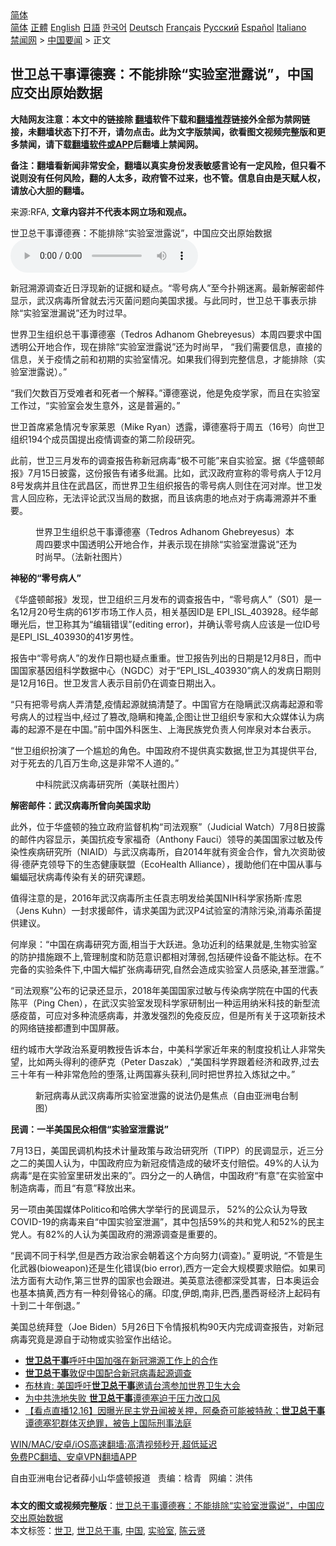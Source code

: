 <!-- 面包屑导航 --> <div class="breadcrumb"><!-- GTranslate: https://gtranslate.io/ -->  <div class="switcher notranslate">  <div class="selected">  <a href="#" onclick="return false;"> 简体</a>  </div>  <div class="option">  <a href="https://www.bannedbook.org" onclick="doGTranslate('zh-CN|zh-CN');jQuery('div.switcher div.selected a').html(jQuery(this).html());return false;" title="简体中文" class="nturl selected"> 简体</a>  <a href="https://www.bannedbook.org/zh-tw/" onclick="doGTranslate('zh-CN|zh-TW');jQuery('div.switcher div.selected a').html(jQuery(this).html());return false;" title="繁體中文" class="nturl"> 正體</a>  <a href="https://www.bannedbook.org/en/" onclick="doGTranslate('zh-CN|en');jQuery('div.switcher div.selected a').html(jQuery(this).html());return false;" title="English" class="nturl"> English</a>  <a href="https://www.bannedbook.org/ja/" onclick="doGTranslate('zh-CN|ja');jQuery('div.switcher div.selected a').html(jQuery(this).html());return false;" title="日本語" class="nturl"> 日語</a>  <a href="https://www.bannedbook.org/ko/" onclick="doGTranslate('zh-CN|ko');jQuery('div.switcher div.selected a').html(jQuery(this).html());return false;" title="한국어" class="nturl"> 한국어</a>  <a href="https://www.bannedbook.org/de/" onclick="doGTranslate('zh-CN|de');jQuery('div.switcher div.selected a').html(jQuery(this).html());return false;" title="Deutsch" class="nturl"> Deutsch</a>  <a href="https://www.bannedbook.org/fr/" onclick="doGTranslate('zh-CN|fr');jQuery('div.switcher div.selected a').html(jQuery(this).html());return false;" title="Français" class="nturl"> Français</a>  <a href="https://www.bannedbook.org/ru/" onclick="doGTranslate('zh-CN|ru');jQuery('div.switcher div.selected a').html(jQuery(this).html());return false;" title="Русский" class="nturl"> Русский</a>  <a href="https://www.bannedbook.org/es/" onclick="doGTranslate('zh-CN|es');jQuery('div.switcher div.selected a').html(jQuery(this).html());return false;" title="Español" class="nturl"> Español</a>  <a href="https://www.bannedbook.org/it/" onclick="doGTranslate('zh-CN|it');jQuery('div.switcher div.selected a').html(jQuery(this).html());return false;" title="Italiano" class="nturl"> Italiano</a>  </div>  </div>      <div class='breadcrumb-sub'><!-- Breadcrumb NavXT 6.3.0 --> <a href="https://www.bannedbook.org/" class="home">禁闻网</a> &gt; <a href="https://www.bannedbook.org/bnews/headline/" class="category">中国要闻</a> &gt; 正文</div></div><h2>世卫总干事谭德赛：不能排除“实验室泄露说”，中国应交出原始数据</h2> <p class="notice"><b>大陆网友注意：本文中的链接除 <a href="https://github.com/bannedbook/fanqiang" >翻墙</a>软件下载和<a href="https://github.com/killgcd/justmysocks/blob/master/README.md">翻墙推荐</a>链接外全部为禁网链接，未翻墙状态下打不开，请勿点击。此为文字版禁闻，欲看图文视频完整版和更多禁闻，请下载<a href="https://github.com/bannedbook/fanqiang">翻墙软件或APP</a>后翻墙上禁闻网。</p><p>备注：翻墙看新闻非常安全，翻墙以真实身份发表敏感言论有一定风险，但只看不说则没有任何风险，翻的人太多，政府管不过来，也不管。信息自由是天赋人权，请放心大胆的翻墙。</b></p>  <div class="entry"> <p>来源:RFA, <strong>文章内容并不代表本网立场和观点。</strong></p> <p>&#19990;&#21355;&#24635;&#24178;&#20107;&#35885;&#24503;&#36187;&#65306;&#19981;&#33021;&#25490;&#38500;&#8220;&#23454;&#39564;&#23460;&#27844;&#38706;&#35828;&#8221;&#65292;&#20013;&#22269;&#24212;&#20132;&#20986;&#21407;&#22987;&#25968;&#25454;             <audio controls="controls" preload="metadata" src="https://www.rfa.org/mandarin/yataibaodao/huanjing/xx-07152021101204.html/@@stream" type="audio/mpeg"></audio></p> <p>&#26032;&#20896;&#28335;&#28304;&#35843;&#26597;&#36817;&#26085;&#28014;&#29616;&#26032;&#30340;&#35777;&#25454;&#21644;&#30097;&#28857;&#12290;&#8220;&#38646;&#21495;&#30149;&#20154;&#8221;&#33267;&#20170;&#25169;&#26388;&#36855;&#31163;&#12290;&#26368;&#26032;&#35299;&#23494;&#37038;&#20214;&#26174;&#31034;&#65292;&#27494;&#27721;&#30149;&#27602;&#25152;&#26366;&#23601;&#21435;&#27745;&#28781;&#33740;&#38382;&#39064;&#21521;&#32654;&#22269;&#27714;&#25588;&#12290;&#19982;&#27492;&#21516;&#26102;&#65292;&#19990;&#21355;&#24635;&#24178;&#20107;&#34920;&#31034;&#25490;&#38500;&#8220;&#23454;&#39564;&#23460;&#27844;&#28431;&#35828;&#8221;&#36824;&#20026;&#26102;&#36807;&#26089;&#12290;</p> <p>&#19990;&#30028;&#21355;&#29983;&#32452;&#32455;&#24635;&#24178;&#20107;&#35885;&#24503;&#22622;&#65288;Tedros Adhanom Ghebreyesus&#65289;&#26412;&#21608;&#22235;&#35201;&#27714;&#20013;&#22269;&#36879;&#26126;&#20844;&#24320;&#22320;&#21512;&#20316;&#65292;&#29616;&#22312;&#25490;&#38500;&#8220;&#23454;&#39564;&#23460;&#27844;&#38706;&#35828;&#8221;&#36824;&#20026;&#26102;&#23578;&#26089;&#65292; &#8220;&#25105;&#20204;&#38656;&#35201;&#20449;&#24687;&#65292;&#30452;&#25509;&#30340;&#20449;&#24687;&#65292;&#20851;&#20110;&#30123;&#24773;&#20043;&#21069;&#21644;&#21021;&#26399;&#30340;&#23454;&#39564;&#23460;&#24773;&#20917;&#12290;&#22914;&#26524;&#25105;&#20204;&#24471;&#21040;&#23436;&#25972;&#20449;&#24687;&#65292;&#25165;&#33021;&#25490;&#38500;&#65288;&#23454;&#39564;&#23460;&#27844;&#38706;&#35828;&#65289;&#12290;&#8221;</p> <p>&#8220;&#25105;&#20204;&#27424;&#25968;&#30334;&#19975;&#21463;&#38590;&#32773;&#21644;&#27515;&#32773;&#19968;&#20010;&#35299;&#37322;&#12290;&#8221;&#35885;&#24503;&#22622;&#35828;&#65292;&#20182;&#26159;&#20813;&#30123;&#23398;&#23478;&#65292;&#32780;&#19988;&#22312;&#23454;&#39564;&#23460;&#24037;&#20316;&#36807;&#65292;&#8220;&#23454;&#39564;&#23460;&#20250;&#21457;&#29983;&#24847;&#22806;&#65292;&#36825;&#26159;&#26222;&#36941;&#30340;&#12290;&#8221;</p> <p>&#19990;&#21355;&#39318;&#24109;&#32039;&#24613;&#24773;&#20917;&#19987;&#23478;&#33713;&#24681;&#65288;Mike Ryan&#65289;&#36879;&#38706;&#65292;&#35885;&#24503;&#22622;&#23558;&#20110;&#21608;&#20116;&#65288;16&#21495;&#65289;&#21521;&#19990;&#21355;&#32452;&#32455;194&#20010;&#25104;&#21592;&#22269;&#25552;&#20986;&#30123;&#24773;&#35843;&#26597;&#30340;&#31532;&#20108;&#38454;&#27573;&#30740;&#31350;&#12290;</p> <p>&#27492;&#21069;&#65292;&#19990;&#21355;&#19977;&#26376;&#21457;&#24067;&#30340;&#35843;&#26597;&#25253;&#21578;&#31216;&#26032;&#20896;&#30149;&#27602;&#8220;&#26497;&#19981;&#21487;&#33021;&#8221;&#26469;&#33258;&#23454;&#39564;&#23460;&#12290;&#25454;&#12298;&#21326;&#30427;&#39039;&#37038;&#25253;&#12299;7&#26376;15&#26085;&#25259;&#38706;&#65292;&#36825;&#20221;&#25253;&#21578;&#26377;&#35832;&#22810;&#32432;&#28431;&#12290;&#27604;&#22914;&#65292;&#27494;&#27721;&#25919;&#24220;&#23459;&#31216;&#30340;&#38646;&#21495;&#30149;&#20154;&#20110;12&#26376;8&#21495;&#21457;&#30149;&#24182;&#19988;&#20303;&#22312;&#27494;&#26124;&#21306;&#65292;&#32780;&#19990;&#30028;&#21355;&#29983;&#32452;&#32455;&#25253;&#21578;&#30340;&#38646;&#21495;&#30149;&#20154;&#21017;&#20303;&#22312;&#27827;&#23545;&#23736;&#12290;&#19990;&#21355;&#21457;&#35328;&#20154;&#22238;&#24212;&#31216;&#65292;&#26080;&#27861;&#35780;&#35770;&#27494;&#27721;&#24403;&#23616;&#30340;&#25968;&#25454;&#65292;&#32780;&#19988;&#35813;&#30149;&#24739;&#30340;&#22320;&#28857;&#23545;&#20110;&#30149;&#27602;&#28335;&#28304;&#24182;&#19981;&#37325;&#35201;&#12290;</p>  <p><figure> <figcaption>&#19990;&#30028;&#21355;&#29983;&#32452;&#32455;&#24635;&#24178;&#20107;&#35885;&#24503;&#22622;&#65288;Tedros Adhanom Ghebreyesus&#65289;&#26412;&#21608;&#22235;&#35201;&#27714;&#20013;&#22269;&#36879;&#26126;&#20844;&#24320;&#22320;&#21512;&#20316;&#65292;&#24182;&#34920;&#31034;&#29616;&#22312;&#25490;&#38500;&#8220;&#23454;&#39564;&#23460;&#27844;&#38706;&#35828;&#8221;&#36824;&#20026;&#26102;&#23578;&#26089;&#12290;&#65288;&#27861;&#26032;&#31038;&#22270;&#29255;&#65289;</figcaption></figure> </p> <p><strong>&#31070;&#31192;&#30340;&#8220;&#38646;&#21495;&#30149;&#20154;&#8221;</strong></p> <p>&#12298;&#21326;&#30427;&#39039;&#37038;&#25253;&#12299;&#21457;&#29616;&#65292;&#19990;&#21355;&#32452;&#32455;&#19977;&#26376;&#21457;&#24067;&#30340;&#35843;&#26597;&#25253;&#21578;&#20013;&#65292;&#8220;&#38646;&#21495;&#30149;&#20154;&#8221;&#65288;S01&#65289;&#26159;&#19968;&#21517;12&#26376;20&#21495;&#29983;&#30149;&#30340;61&#23681;&#24066;&#22330;&#24037;&#20316;&#20154;&#21592;&#65292;&#30456;&#20851;&#22522;&#22240;ID&#26159;&#160;EPI_ISL_403928&#12290;&#32463;&#21326;&#37038;&#26333;&#20809;&#21518;&#65292;&#19990;&#21355;&#31216;&#20854;&#20026;&#8220;&#32534;&#36753;&#38169;&#35823;&#8221;(editing error)&#65292;&#24182;&#30830;&#35748;&#38646;&#21495;&#30149;&#20154;&#24212;&#35813;&#26159;&#19968;&#20301;ID&#21495;&#26159;EPI_ISL_403930&#30340;41&#23681;&#30007;&#24615;&#12290;</p> <p>&#25253;&#21578;&#20013;&#8220;&#38646;&#21495;&#30149;&#20154;&#8221;&#30340;&#21457;&#20316;&#26085;&#26399;&#20063;&#30097;&#28857;&#37325;&#37325;&#12290;&#19990;&#21355;&#25253;&#21578;&#21015;&#20986;&#30340;&#26085;&#26399;&#26159;12&#26376;8&#26085;&#65292;&#32780;&#20013;&#22269;&#22269;&#23478;&#22522;&#22240;&#32452;&#31185;&#23398;&#25968;&#25454;&#20013;&#24515;&#65288;NGDC&#65289;&#23545;&#20110;&#8220;EPI_ISL_403930&#8221;&#30149;&#20154;&#30340;&#21457;&#30149;&#26085;&#26399;&#21017;&#26159;12&#26376;16&#26085;&#12290;&#19990;&#21355;&#21457;&#35328;&#20154;&#34920;&#31034;&#30446;&#21069;&#20173;&#22312;&#35843;&#26597;&#26085;&#26399;&#20986;&#20837;&#12290;</p> <p>&#8220;&#21482;&#26377;&#25226;&#38646;&#21495;&#30149;&#20154;&#24324;&#28165;&#26970;,&#30123;&#24773;&#36215;&#28304;&#23601;&#25630;&#28165;&#26970;&#20102;&#12290;&#20013;&#22269;&#23448;&#26041;&#22312;&#38544;&#30610;&#27494;&#27721;&#30149;&#27602;&#36215;&#28304;&#21644;&#38646;&#21495;&#30149;&#20154;&#30340;&#36807;&#31243;&#24403;&#20013;,&#32463;&#36807;&#20102;&#31713;&#25913;,&#38544;&#30610;&#21644;&#25513;&#30422;,&#20225;&#22270;&#35753;&#19990;&#21355;&#32452;&#32455;&#19987;&#23478;&#21644;&#22823;&#20247;&#23186;&#20307;&#35748;&#20026;&#30149;&#27602;&#30340;&#36215;&#28304;&#19981;&#26159;&#22312;&#20013;&#22269;&#12290;&#8221;&#21069;&#20013;&#22269;&#22806;&#31185;&#21307;&#29983;&#12289;&#19978;&#28023;&#27665;&#26063;&#20826;&#36127;&#36131;&#20154;&#20309;&#23736;&#27849;&#23545;&#26412;&#21488;&#34920;&#31034;&#12290;</p> <p>&#8220;&#19990;&#21355;&#32452;&#32455;&#25198;&#28436;&#20102;&#19968;&#20010;&#23604;&#23596;&#30340;&#35282;&#33394;&#12290;&#20013;&#22269;&#25919;&#24220;&#19981;&#25552;&#20379;&#30495;&#23454;&#25968;&#25454;,&#19990;&#21355;&#20026;&#20854;&#25552;&#20379;&#24179;&#21488;,&#23545;&#20110;&#27515;&#21435;&#30340;&#20960;&#30334;&#19975;&#29983;&#21629;,&#36825;&#26159;&#38750;&#24120;&#19981;&#20154;&#36947;&#30340;&#12290;&#8221;</p> <p><figure> <figcaption>&#20013;&#31185;&#38498;&#27494;&#27721;&#30149;&#27602;&#30740;&#31350;&#25152;&#65288;&#32654;&#32852;&#31038;&#22270;&#29255;&#65289;</figcaption></figure> </p>  <p><strong>&#35299;&#23494;&#37038;&#20214;&#65306;&#27494;&#27721;&#30149;&#27602;&#25152;&#26366;&#21521;&#32654;&#22269;&#27714;&#21161;</strong></p> <p>&#27492;&#22806;&#65292;&#20301;&#20110;&#21326;&#30427;&#39039;&#30340;&#29420;&#31435;&#25919;&#24220;&#30417;&#30563;&#26426;&#26500;&#8220;&#21496;&#27861;&#35266;&#23519;&#8221;&#65288;Judicial Watch&#65289;7&#26376;8&#26085;&#25259;&#38706;&#30340;&#37038;&#20214;&#20869;&#23481;&#26174;&#31034;&#65292;&#32654;&#22269;&#25239;&#30123;&#19987;&#23478;&#31119;&#22855;&#65288;Anthony Fauci&#65289;&#39046;&#23548;&#30340;&#32654;&#22269;&#22269;&#23478;&#36807;&#25935;&#21450;&#20256;&#26579;&#24615;&#30142;&#30149;&#30740;&#31350;&#25152;&#65288;NIAID&#65289;&#19982;&#27494;&#27721;&#30149;&#27602;&#25152;&#65292;&#33258;2014&#24180;&#23601;&#26377;&#36164;&#37329;&#21512;&#20316;&#65292;&#26366;&#20061;&#27425;&#36164;&#21161;&#24444;&#24471;&#183;&#24503;&#33832;&#20811;&#39046;&#23548;&#19979;&#30340;&#29983;&#24577;&#20581;&#24247;&#32852;&#30431;&#65288;EcoHealth Alliance&#65289;&#65292;&#25588;&#21161;&#20182;&#20204;&#22312;&#20013;&#22269;&#20174;&#20107;&#19982;&#34649;&#34656;&#20896;&#29366;&#30149;&#27602;&#20256;&#26579;&#26377;&#20851;&#30340;&#30740;&#31350;&#35838;&#39064;&#12290;</p> <p>&#20540;&#24471;&#27880;&#24847;&#30340;&#26159;&#65292;2016&#24180;&#27494;&#27721;&#30149;&#27602;&#25152;&#20027;&#20219;&#34945;&#24535;&#26126;&#21457;&#32473;&#32654;&#22269;NIH&#31185;&#23398;&#23478;&#25196;&#26031;&#183;&#24211;&#24681;&#65288;Jens Kuhn&#65289;&#19968;&#23553;&#27714;&#25588;&#37038;&#20214;&#65292;&#35831;&#27714;&#32654;&#22269;&#20026;&#27494;&#27721;P4&#35797;&#39564;&#23460;&#30340;&#28165;&#38500;&#27745;&#26579;,&#28040;&#27602;&#26432;&#33740;&#25552;&#20379;&#24314;&#35758;&#12290;</p> <p>&#20309;&#23736;&#27849;&#65306;&#8220;&#20013;&#22269;&#22312;&#30149;&#27602;&#30740;&#31350;&#26041;&#38754;,&#30456;&#24403;&#20110;&#22823;&#36291;&#36827;&#12290;&#24613;&#21151;&#36817;&#21033;&#30340;&#32467;&#26524;&#23601;&#26159;,&#29983;&#29289;&#23454;&#39564;&#23460;&#30340;&#38450;&#25252;&#25514;&#26045;&#36319;&#19981;&#19978;,&#31649;&#29702;&#21046;&#24230;&#21644;&#38450;&#33539;&#24847;&#35782;&#37117;&#30456;&#23545;&#34180;&#24369;,&#21253;&#25324;&#30828;&#20214;&#35774;&#22791;&#19981;&#33021;&#36798;&#26631;&#12290;&#22312;&#19981;&#23436;&#22791;&#30340;&#23454;&#39564;&#26465;&#20214;&#19979;,&#20013;&#22269;&#22823;&#24133;&#25193;&#24352;&#30149;&#27602;&#30740;&#31350;,&#33258;&#28982;&#20250;&#36896;&#25104;&#23454;&#39564;&#23460;&#20154;&#21592;&#24863;&#26579;,&#29978;&#33267;&#27844;&#38706;&#12290;&#8221;</p> <p>&#8220;&#21496;&#27861;&#35266;&#23519;&#8221;&#20844;&#24067;&#30340;&#35760;&#24405;&#36824;&#26174;&#31034;&#65292;2018&#24180;&#32654;&#22269;&#22269;&#23478;&#36807;&#25935;&#19982;&#20256;&#26579;&#30149;&#23398;&#38498;&#22312;&#20013;&#22269;&#30340;&#20195;&#34920;&#38472;&#24179;&#65288;Ping Chen&#65289;&#65292;&#22312;&#27494;&#27721;&#23454;&#39564;&#23460;&#21457;&#29616;&#31185;&#23398;&#23478;&#30740;&#21046;&#20986;&#19968;&#31181;&#36816;&#29992;&#32435;&#31859;&#31185;&#25216;&#30340;&#26032;&#22411;&#27969;&#24863;&#30123;&#33495;&#65292;&#21487;&#24212;&#23545;&#22810;&#31181;&#27969;&#24863;&#30149;&#27602;&#65292;&#24182;&#28608;&#21457;&#24378;&#28872;&#30340;&#20813;&#30123;&#21453;&#24212;&#65292;&#20294;&#26159;&#25152;&#26377;&#20851;&#20110;&#36825;&#39033;&#26032;&#25216;&#26415;&#30340;&#32593;&#32476;&#38142;&#25509;&#37117;&#36973;&#21040;&#20013;&#22269;&#23631;&#34109;&#12290;</p> <p>&#32445;&#32422;&#22478;&#24066;&#22823;&#23398;&#25919;&#27835;&#31995;&#22799;&#26126;&#25945;&#25480;&#21578;&#35785;&#26412;&#21488;&#65292;&#20013;&#32654;&#31185;&#23398;&#23478;&#36817;&#24180;&#26469;&#30340;&#21046;&#24230;&#25237;&#26426;&#35753;&#20154;&#38750;&#24120;&#22833;&#26395;&#65292;&#27604;&#22914;&#20004;&#22836;&#24471;&#21033;&#30340;&#24503;&#33832;&#20811;&#65288;Peter Daszak&#65289;,&#8220;&#32654;&#22269;&#31185;&#23398;&#30028;&#36319;&#30528;&#32463;&#27982;&#21644;&#25919;&#30028;,&#36807;&#21435;&#19977;&#21313;&#24180;&#26377;&#19968;&#31181;&#38750;&#24120;&#21361;&#38505;&#30340;&#22549;&#33853;,&#35753;&#20004;&#22269;&#23521;&#22836;&#33719;&#21033;,&#21516;&#26102;&#25226;&#19990;&#30028;&#25289;&#20837;&#28860;&#29425;&#20043;&#20013;&#12290;&#8221;</p> <p><figure> <figcaption>&#26032;&#20896;&#30149;&#27602;&#20174;&#27494;&#27721;&#30149;&#27602;&#25152;&#23454;&#39564;&#23460;&#27844;&#38706;&#30340;&#35828;&#27861;&#20173;&#26159;&#28966;&#28857;&#65288;&#33258;&#30001;&#20122;&#27954;&#30005;&#21488;&#21046;&#22270;&#65289;</figcaption></figure> </p>  <p><strong>&#27665;&#35843;&#65306;&#19968;&#21322;&#32654;&#22269;&#27665;&#20247;&#30456;&#20449;&#8220;&#23454;&#39564;&#23460;&#27844;&#38706;&#35828;&#8221;</strong></p> <p>7&#26376;13&#26085;&#65292;&#32654;&#22269;&#27665;&#35843;&#26426;&#26500;&#25216;&#26415;&#35745;&#37327;&#25919;&#31574;&#19982;&#25919;&#27835;&#30740;&#31350;&#25152;&#65288;TIPP&#65289;&#30340;&#27665;&#35843;&#26174;&#31034;&#65292;&#36817;&#19977;&#20998;&#20043;&#20108;&#30340;&#32654;&#22269;&#20154;&#35748;&#20026;&#65292;&#20013;&#22269;&#25919;&#24220;&#24212;&#20026;&#26032;&#20896;&#30123;&#24773;&#36896;&#25104;&#30340;&#30772;&#22351;&#25903;&#20184;&#36180;&#20607;&#12290;49%&#30340;&#20154;&#35748;&#20026;&#30149;&#27602;&#8220;&#26159;&#22312;&#23454;&#39564;&#23460;&#37324;&#30740;&#21457;&#20986;&#26469;&#30340;&#8221;&#12290;&#22235;&#20998;&#20043;&#19968;&#30340;&#20154;&#30830;&#20449;&#65292;&#20013;&#22269;&#25919;&#24220;&#8220;&#26377;&#24847;&#8221;&#22312;&#23454;&#39564;&#23460;&#20013;&#21046;&#36896;&#30149;&#27602;&#65292;&#32780;&#19988;&#8220;&#26377;&#24847;&#8221;&#37322;&#25918;&#20986;&#26469;&#12290;</p> <p>&#21478;&#19968;&#39033;&#30001;&#32654;&#22269;&#23186;&#20307;Politico&#21644;&#21704;&#20315;&#22823;&#23398;&#20030;&#34892;&#30340;&#27665;&#35843;&#26174;&#31034;&#65292;&#160;52%&#30340;&#20844;&#20247;&#35748;&#20026;&#23548;&#33268;COVID-19&#30340;&#30149;&#27602;&#26469;&#33258;&#8220;&#20013;&#22269;&#23454;&#39564;&#23460;&#27844;&#28431;&#8221;&#65292;&#20854;&#20013;&#21253;&#25324;59%&#30340;&#20849;&#21644;&#20826;&#20154;&#21644;52%&#30340;&#27665;&#20027;&#20826;&#20154;&#12290;&#26377;82%&#30340;&#20154;&#35748;&#20026;&#32654;&#22269;&#25919;&#24220;&#30340;&#28335;&#28304;&#35843;&#26597;&#26159;&#37325;&#35201;&#30340;&#12290;</p> <p>&#8220;&#27665;&#35843;&#19981;&#21516;&#20110;&#31185;&#23398;,&#20294;&#26159;&#35199;&#26041;&#25919;&#27835;&#23478;&#20250;&#26397;&#30528;&#36825;&#20010;&#26041;&#21521;&#21162;&#21147;(&#35843;&#26597;)&#12290;&#8221;&#160;&#22799;&#26126;&#35828;,&#160;&#8220;&#19981;&#31649;&#26159;&#29983;&#21270;&#27494;&#22120;(bioweapon)&#36824;&#26159;&#29983;&#21270;&#38169;&#35823;(bio error),&#35199;&#26041;&#19968;&#23450;&#20250;&#22823;&#35268;&#27169;&#35201;&#27714;&#36180;&#20607;&#12290;&#22914;&#26524;&#21496;&#27861;&#26041;&#38754;&#26377;&#22823;&#21160;&#20316;,&#31532;&#19977;&#19990;&#30028;&#30340;&#22269;&#23478;&#20063;&#20250;&#36319;&#36827;&#12290;&#32654;&#33521;&#24847;&#27861;&#24503;&#37117;&#28145;&#21463;&#20854;&#23475;&#65292;&#26085;&#26412;&#22885;&#36816;&#20250;&#20063;&#22522;&#26412;&#25630;&#40644;,&#35199;&#26041;&#26377;&#19968;&#31181;&#21051;&#39592;&#38125;&#24515;&#30340;&#30171;&#12290;&#21360;&#24230;,&#20234;&#26391;,&#21335;&#38750;,&#24052;&#35199;,&#22696;&#35199;&#21733;&#32463;&#27982;&#19978;&#36215;&#30721;&#26377;&#21313;&#21040;&#20108;&#21313;&#24180;&#20498;&#36864;&#12290;&#8221;</p> <p>&#32654;&#22269;&#24635;&#32479;&#25308;&#30331;&#65288;Joe Biden&#65289;5&#26376;26&#26085;&#19979;&#20196;&#24773;&#25253;&#26426;&#26500;90&#22825;&#20869;&#23436;&#25104;&#35843;&#26597;&#25253;&#21578;&#65292;&#23545;&#26032;&#20896;&#30149;&#27602;&#31350;&#31455;&#26159;&#28304;&#33258;&#20110;&#21160;&#29289;&#25110;&#23454;&#39564;&#23460;&#20316;&#20986;&#32467;&#35770;&#12290;</p> <ul class='op-related-articles' title='相关阅读'> <li><a href='https://www.bannedbook.org/bnews/headline/20210716/1588017.html' target='_blank'><b>世卫总干事</b>呼吁中国加强在新冠溯源工作上的合作</a></li> <li><a href='https://www.bannedbook.org/bnews/baitai/20210614/1566153.html' target='_blank'><b>世卫总干事</b>敦促中国配合新冠病毒起源调查</a></li> <li><a href='https://www.bannedbook.org/bnews/taiwannews/20210508/1541947.html' target='_blank'>布林肯: 美国呼吁<b>世卫总干事</b>邀请台湾参加世界卫生大会</a></li> <li><a href='https://www.bannedbook.org/bnews/comments/20210214/1487018.html' target='_blank'>为中共洗地失败 <b>世卫总干事</b>谭德塞迫于压力改口风</a></li> <li><a href='https://www.bannedbook.org/bnews/bannedvideo/20201217/1449343.html' target='_blank'>【看点直播12.16】因曝光民主党丑闻被关押，阿桑奇可能被特赦；<b>世卫总干事</b>谭德塞犯群体灭绝罪，被告上国际刑事法庭</a></li> </ul> <p class="texttj"> <a href="https://github.com/bannedbook/fanqiang/wiki/V2ray%E6%9C%BA%E5%9C%BA" target="_blank">WIN/MAC/安卓/iOS高速翻墙:高清视频秒开,超低延迟</a><br/> <a href="https://github.com/bannedbook/fanqiang/wiki/%E7%A6%81%E9%97%BB%E7%BD%91%E5%AE%89%E5%8D%93%E7%BF%BB%E5%A2%99%E6%96%B0%E9%97%BBAPP" target="_blank">免费PC翻墙、安卓VPN翻墙APP</a></p><p>&#33258;&#30001;&#20122;&#27954;&#30005;&#21488;&#35760;&#32773;&#34203;&#23567;&#23665;&#21326;&#30427;&#39039;&#25253;&#36947;&#160;&#160; &#36131;&#32534;&#65306;&#26770;&#38738;&#160;&#160; &#32593;&#32534;&#65306;&#27946;&#20255;</p> <a name='sharetosocial'></a>  <div style="margin-bottom:5px;padding-bottom:5px;clear:both"> <div id="archive-pix-1" class="banner-ads"> <!-- AuctionX Display platform tag START --> <div id="26318x728x90x621x_ADSLOT2" clicktrack="%%CLICK_URL_ESC%%"></div> <!-- AuctionX Display platform tag END --> </div> <div id="archive-pix-2" class="banner-ads"> <!-- AuctionX Display platform tag START --> <div id="26315x300x250x621x_ADSLOT2" clicktrack="%%CLICK_URL_ESC%%"></div> <!-- AuctionX Display platform tag END --> </div> </div>    <div id="archive-pix-1" class="banner-ads"> <!-- AuctionX Display platform tag START --> <div id="26318x728x90x621x_ADSLOT3" clicktrack="%%CLICK_URL_ESC%%"></div> <!-- AuctionX Display platform tag END --> </div> <div><b>本文的图文或视频完整版</b>：<a href='https://www.bannedbook.org/bnews/headline/20210716/1588038.html'>世卫总干事谭德赛：不能排除“实验室泄露说”，中国应交出原始数据</a></div>  </div><!--END ENTRY--> <div class="postfooter"> <div>本文标签：<a href="https://www.bannedbook.org/bnews/tag/%E4%B8%96%E5%8D%AB/" rel="tag">世卫</a>, <a href="https://www.bannedbook.org/bnews/tag/%e4%b8%96%e5%8d%ab%e6%80%bb%e5%b9%b2%e4%ba%8b/" rel="tag">世卫总干事</a>, <a href="https://www.bannedbook.org/bnews/tag/%E4%B8%AD%E5%9B%BD/" rel="tag">中国</a>, <a href="https://www.bannedbook.org/bnews/tag/%E5%AE%9E%E9%AA%8C%E5%AE%A4/" rel="tag">实验室</a>, <a href="https://www.bannedbook.org/bnews/tag/%e9%99%88%e4%ba%91%e8%b4%a4/" rel="tag">陈云贤</a></div>  </div><!--END POSTFOOTER--> 